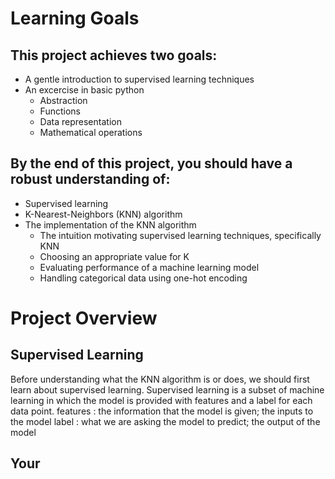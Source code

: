 # Learning Goals
## This project achieves two goals:
 - A gentle introduction to supervised learning techniques
 - An excercise in basic python
    - Abstraction
    - Functions
    - Data representation
    - Mathematical operations
 ## By the end of this project, you should have a robust understanding of:
   - Supervised learning
   - K-Nearest-Neighbors (KNN) algorithm
   - The implementation of the KNN algorithm
      - The intuition motivating supervised learning techniques, specifically KNN
      - Choosing an appropriate value for K
      - Evaluating performance of a machine learning model
      - Handling categorical data using one-hot encoding
# Project Overview
## Supervised Learning
 Before understanding what the KNN algorithm is or does, we should first learn about supervised learning. Supervised learning is a subset of machine learning in which the model is provided with features and a label for each data point.
 features
 : the information that the model is given; the inputs to the model
 label
 : what we are asking the model to predict; the output of the model
## Your 
